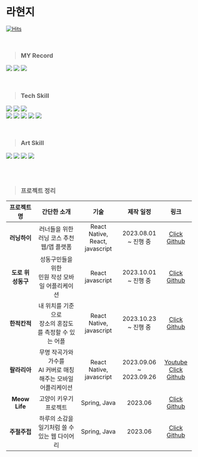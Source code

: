 # 라현지 
[![Hits](https://hits.seeyoufarm.com/api/count/incr/badge.svg?url=https%3A%2F%2Fgithub.com%2Fraxchaz%2Fhit-counter&count_bg=%23F8B64A&title_bg=%23FF8989&icon=&icon_color=%23000000&title=Onlooker&edge_flat=true)](https://hits.seeyoufarm.com)

<br>


> ### MY Record
>
<a href="https://github.com/raxchaz"><img src="https://img.shields.io/badge/github-181717?style=flat&logo=github&logoColor=white"/></a>
<a href="https://velog.io/@raxchaz"><img src="https://img.shields.io/badge/velog-0ABF53?style=flat&logo=velog&logoColor=white"/></a>
<a href="http://www.instagram.com/wasitright/?next=%2F"><img src="https://img.shields.io/badge/instagram-E4405F?style=flat-square&logo=instagram&logoColor=white"/></a> 

<br>

> ### Tech Skill
<p>
<img src="https://img.shields.io/badge/React-61DAFB?style=flat&logo=React&logoColor=white"/>
<img src="https://img.shields.io/badge/ReactNative-007396?style=flat&logo=React&logoColor=white"/>
<img src="https://img.shields.io/badge/JavaScript-F7DF1E?style=flat&logo=JavaScript&logoColor=white"/>

<br>

<img src="https://img.shields.io/badge/Java-007396?style=flat&logo=Java&logoColor=white"/>
<img src="https://img.shields.io/badge/spring-6DB33F?style=flat&logo=Spring&logoColor=white"/>
<img src="https://img.shields.io/badge/html5-E34F26?style=flat&logo=html5&logoColor=white"> 
<img src="https://img.shields.io/badge/css-1572B6?style=flat&logo=css3&logoColor=white"> 
<img src="https://img.shields.io/badge/Redux-764ABC?style=flat&logo=Redux&logoColor=white"/>

</p>


<br>


> ### Art Skill
<p><img src="https://img.shields.io/badge/Premere-Pro-CC0000?style=flat&logo=Premere-Pro&logoColor=white"/>
<img src="https://img.shields.io/badge/Blender-F5792A?style=flat&logo=Blender&logoColor=white"/>
<img src="https://img.shields.io/badge/AfterEffect-9999FF?style=flat&logo=Aftereffect&logoColor=white"/>
<img src="https://img.shields.io/badge/Figma-F24E1E?style=flat&logo=Figma&logoColor=white"/>
</p>

<br>

<br>

> ### 프로젝트 정리
|프로젝트명|간단한 소개|기술|제작 일정|링크|
|:---:|:---:|:---:|:---:|:---:|
|**러닝하이**|러너들을 위한 러닝 코스 추천 웹/앱 플랫폼| React Native, React, <br> javascript |2023.08.01  <br> ~ 진행 중|[Click Github](https://github.com/cca-ffodregamdi)|
|**도로 위 성동구**|성동구민들을 위한 <br> 민원 작성 모바일 어플리케이션| React <br> javascript |2023.10.01 <br> ~ 진행 중|[Click Github](https://github.com/fixplzz)|
|**한적칸적**|내 위치를 기준으로  <br> 장소의 혼잡도를 측정할 수 있는 어플| React Native, <br> javascript |2023.10.23 <br> ~ 진행 중|[Click Github](https://github.com/HanJuck-KanJuck)|
  |**랄라리아**| 무명 작곡가와 가수를 <br> AI 커버로 매칭해주는 모바일 어플리케이션| React Native, <br> javascript |2023.09.06 <br> ~ 2023.09.26|[Youtube](https://youtu.be/QluGKnN534Y?si=RXNAt3PruZ9CyMqP) <br> [Click Github](https://github.com/isthisteamisthis)|
 |**Meow Life**|고양이 키우기 프로젝트| Spring, Java |2023.06 |[Click Github](https://github.com/mtvs-server2/spring-meow-life-game)|
|**주절주접**|하루의 소감을 일기처럼 쓸 수 있는 웹 다이어리| Spring, Java|2023.06 |[Click Github](https://github.com/mtvs-server2/spring-web-diary)

</p>
</p>


